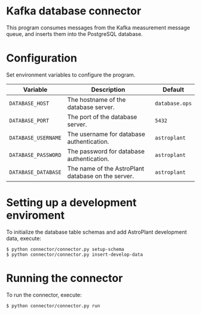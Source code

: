 # Kafka database connector
This program consumes messages from the Kafka measurement message queue,
and inserts them into the PostgreSQL database.

# Configuration
Set environment variables to configure the program.

| Variable | Description | Default |
|-|-|-|
| `DATABASE_HOST` | The hostname of the database server. | `database.ops` |
| `DATABASE_PORT` | The port of the database server. | `5432` |
| `DATABASE_USERNAME` | The username for database authentication. | `astroplant` |
| `DATABASE_PASSWORD` | The password for database authentication. | `astroplant` |
| `DATABASE_DATABASE` | The name of the AstroPlant database on the server. | `astroplant` |

# Setting up a development enviroment
To initialize the database table schemas and add AstroPlant development data, execute:

```shell
$ python connector/connector.py setup-schema
$ python connector/connector.py insert-develop-data
```

# Running the connector
To run the connector, execute:

```shell
$ python connector/connector.py run
```
